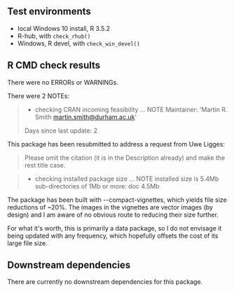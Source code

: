 ## Test environments
* local Windows 10 install, R 3.5.2
* R-hub, with `check_rhub()`
* Windows, R devel, with `check_win_devel()`

## R CMD check results
There were no ERRORs or WARNINGs.

There were 2 NOTEs:


> * checking CRAN incoming feasibility ... NOTE
> Maintainer: 'Martin R. Smith <martin.smith@durham.ac.uk>'
> 
> Days since last update: 2

This package has been resubmitted to address a request from Uwe Ligges:
> Please omit the citation (it is in the Description already) and 
> make the rest title case.


> * checking installed package size ... NOTE
>   installed size is  5.4Mb
>   sub-directories of 1Mb or more:
>     doc   4.5Mb

The package has been built with --compact-vignettes, which yields file size
reductions of ~20%.  The images in the vignettes are vector images (by design)
and I am aware of no obvious route to reducing their size further.

For what it's worth, this is primarily a data package, so I do not envisage it
being updated with any frequency, which hopefully offsets the cost of its large
file size.

## Downstream dependencies
There are currently no downstream dependencies for this package.
